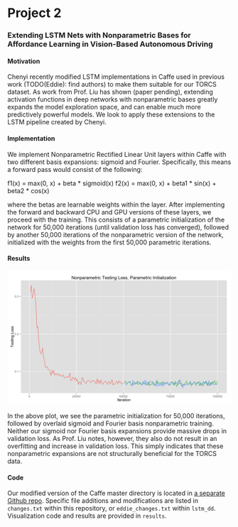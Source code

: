 # Project 2
### Extending LSTM Nets with Nonparametric Bases for Affordance Learning in Vision-Based Autonomous Driving

#### Motivation
Chenyi recently modified LSTM implementations in Caffe used in previous work (TODO(Eddie): find authors) to make them suitable for our TORCS dataset.  As work from Prof. Liu has shown (paper pending), extending activation functions in deep networks with nonparametric bases greatly expands the model exploration space, and can enable much more predictively powerful models.  We look to apply these extensions to the LSTM pipeline created by Chenyi.

#### Implementation
We implement Nonparametric Rectified Linear Unit layers within Caffe with two different basis expansions: sigmoid and Fourier.  Specifically, this means a forward pass would consist of the following:

f1(x) = max(0, x) + beta * sigmoid(x)
f2(x) = max(0, x) + beta1 * sin(x) + beta2 * cos(x)

where the betas are learnable weights within the layer.  After implementing the forward and backward CPU and GPU versions of these layers, we proceed with the training.  This consists of a parametric initialization of the network for 50,000 iterations (until validation loss has converged), followed by another 50,000 iterations of the nonparametric version of the network, initialized with the weights from the first 50,000 parametric iterations.

#### Results
![Nonparametric Validation Loss][results]

In the above plot, we see the parametric initialization for 50,000 iterations, followed by overlaid sigmoid and Fourier basis nonparametric training.  Neither our sigmoid nor Fourier basis expansions provide massive drops in validation loss.  As Prof. Liu notes, however, they also do not result in an overfitting and increase in validation loss.  This simply indicates that these nonparametric expansions are not structurally beneficial for the TORCS data.

[results]: https://github.com/edz504/thesis/blob/master/project2/results/np_together_50_init50.png?raw=true "Nonparametric Validation Loss"


#### Code
Our modified version of the Caffe master directory is located in [a separate Github repo](https://github.com/edz504/lstm_dd/).  Specific file additions and modifications are listed in `changes.txt` within this repository, or `eddie_changes.txt` within `lstm_dd`.  Visualization code and results are provided in `results`.